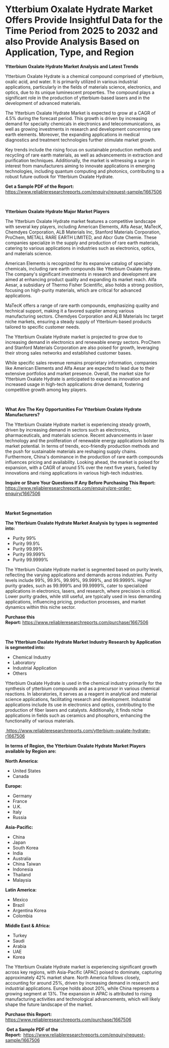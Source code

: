 <p><h1>Ytterbium Oxalate Hydrate Market Offers Provide Insightful Data for the Time Period from 2025 to 2032 and also Provide Analysis Based on Application, Type, and Region</h1></p><p><strong>Ytterbium Oxalate Hydrate Market Analysis and Latest Trends</strong></p>
<p><p>Ytterbium Oxalate Hydrate is a chemical compound comprised of ytterbium, oxalic acid, and water. It is primarily utilized in various industrial applications, particularly in the fields of materials science, electronics, and optics, due to its unique luminescent properties. The compound plays a significant role in the production of ytterbium-based lasers and in the development of advanced materials.</p><p>The Ytterbium Oxalate Hydrate Market is expected to grow at a CAGR of 4.5% during the forecast period. This growth is driven by increasing demand for specialty chemicals in electronics and telecommunications, as well as growing investments in research and development concerning rare earth elements. Moreover, the expanding applications in medical diagnostics and treatment technologies further stimulate market growth. </p><p>Key trends include the rising focus on sustainable production methods and recycling of rare earth materials, as well as advancements in extraction and purification techniques. Additionally, the market is witnessing a surge in interest from manufacturers aiming to innovate applications in emerging technologies, including quantum computing and photonics, contributing to a robust future outlook for Ytterbium Oxalate Hydrate.</p></p>
<p><strong>Get a Sample PDF of the Report:&nbsp;</strong> <a href="https://www.reliableresearchreports.com/enquiry/request-sample/1667506?utm_campaign=3197&utm_medium=2&utm_source=Github&utm_content=ia&utm_term=18042025&utm_id=ytterbium-oxalate-hydrate">https://www.reliableresearchreports.com/enquiry/request-sample/1667506</a></p>
<p>&nbsp;</p>
<p><strong>Ytterbium Oxalate Hydrate Major Market Players</strong></p>
<p><p>The Ytterbium Oxalate Hydrate market features a competitive landscape with several key players, including American Elements, Alfa Aesar, MaTecK, Chemdyes Corporation, ALB Materials Inc, Stanford Materials Corporation, ProChem, METALL RARE EARTH LIMITED, and Abcr Gute Chemie. These companies specialize in the supply and production of rare earth materials, catering to various applications in industries such as electronics, optics, and materials science.</p><p>American Elements is recognized for its expansive catalog of specialty chemicals, including rare earth compounds like Ytterbium Oxalate Hydrate. The company's significant investments in research and development are aimed at enhancing product quality and expanding its market reach. Alfa Aesar, a subsidiary of Thermo Fisher Scientific, also holds a strong position, focusing on high-purity materials, which are critical for advanced applications.</p><p>MaTecK offers a range of rare earth compounds, emphasizing quality and technical support, making it a favored supplier among various manufacturing sectors. Chemdyes Corporation and ALB Materials Inc target niche markets, ensuring a steady supply of Ytterbium-based products tailored to specific customer needs.</p><p>The Ytterbium Oxalate Hydrate market is projected to grow due to increasing demand in electronics and renewable energy sectors. ProChem and Stanford Materials Corporation are also poised for growth, leveraging their strong sales networks and established customer bases.</p><p>While specific sales revenue remains proprietary information, companies like American Elements and Alfa Aesar are expected to lead due to their extensive portfolios and market presence. Overall, the market size for Ytterbium Oxalate Hydrate is anticipated to expand as innovation and increased usage in high-tech applications drive demand, fostering competitive growth among key players.</p></p>
<p>&nbsp;</p>
<p><strong>What Are The Key Opportunities For Ytterbium Oxalate Hydrate Manufacturers?</strong></p>
<p><p>The Ytterbium Oxalate Hydrate market is experiencing steady growth, driven by increasing demand in sectors such as electronics, pharmaceuticals, and materials science. Recent advancements in laser technology and the proliferation of renewable energy applications bolster its market potential. In terms of trends, eco-friendly production methods and the push for sustainable materials are reshaping supply chains. Furthermore, China's dominance in the production of rare earth compounds influences pricing and availability. Looking ahead, the market is poised for expansion, with a CAGR of around 5% over the next five years, fueled by innovations and rising applications in various high-tech industries.</p></p>
<p><strong>Inquire or Share Your Questions If Any Before Purchasing This Report:</strong> <a href="https://www.reliableresearchreports.com/enquiry/pre-order-enquiry/1667506?utm_campaign=3197&utm_medium=2&utm_source=Github&utm_content=ia&utm_term=18042025&utm_id=ytterbium-oxalate-hydrate">https://www.reliableresearchreports.com/enquiry/pre-order-enquiry/1667506</a></p>
<p>&nbsp;</p>
<p><strong>Market Segmentation</strong></p>
<p><strong>The Ytterbium Oxalate Hydrate Market Analysis by types is segmented into:</strong></p>
<p><ul><li>Purity 99%</li><li>Purity 99.9%</li><li>Purity 99.99%</li><li>Purity 99.999%</li><li>Purity 99.9999%</li></ul></p>
<p><p>The Ytterbium Oxalate Hydrate market is segmented based on purity levels, reflecting the varying applications and demands across industries. Purity levels include 99%, 99.9%, 99.99%, 99.999%, and 99.9999%. Higher purity grades, such as 99.999% and 99.9999%, cater to specialized applications in electronics, lasers, and research, where precision is critical. Lower purity grades, while still useful, are typically used in less demanding applications, influencing pricing, production processes, and market dynamics within this niche sector.</p></p>
<p><strong>Purchase this Report:&nbsp;</strong><a href="https://www.reliableresearchreports.com/purchase/1667506?utm_campaign=3197&utm_medium=2&utm_source=Github&utm_content=ia&utm_term=18042025&utm_id=ytterbium-oxalate-hydrate">https://www.reliableresearchreports.com/purchase/1667506</a></p>
<p>&nbsp;</p>
<p><strong>The Ytterbium Oxalate Hydrate Market Industry Research by Application is segmented into:</strong></p>
<p><ul><li>Chemical Industry</li><li>Laboratory</li><li>Industrial Application</li><li>Others</li></ul></p>
<p><p>Ytterbium Oxalate Hydrate is used in the chemical industry primarily for the synthesis of ytterbium compounds and as a precursor in various chemical reactions. In laboratories, it serves as a reagent in analytical and material science applications, facilitating research and development. Industrial applications include its use in electronics and optics, contributing to the production of fiber lasers and catalysts. Additionally, it finds niche applications in fields such as ceramics and phosphors, enhancing the functionality of various materials.</p></p>
<p><a href="https://www.reliableresearchreports.com/ytterbium-oxalate-hydrate-r1667506?utm_campaign=3197&utm_medium=2&utm_source=Github&utm_content=ia&utm_term=18042025&utm_id=ytterbium-oxalate-hydrate">&nbsp;https://www.reliableresearchreports.com/ytterbium-oxalate-hydrate-r1667506</a></p>
<p><strong>In terms of Region, the Ytterbium Oxalate Hydrate Market Players available by Region are:</strong></p>
<p>
    <p> <strong> North America: </strong>
        <ul>
            <li>United States</li>
            <li>Canada</li>
        </ul>
        </p> 
    <p> <strong> Europe: </strong>
        <ul>
            <li>Germany</li>
            <li>France</li>
            <li>U.K.</li>
            <li>Italy</li>
            <li>Russia</li>
        </ul>
        </p> 
    <p> <strong> Asia-Pacific: </strong>
        <ul>
            <li>China</li>
            <li>Japan</li>
            <li>South Korea</li>
            <li>India</li>
            <li>Australia</li>
            <li>China Taiwan</li>
            <li>Indonesia</li>
            <li>Thailand</li>
            <li>Malaysia</li>
        </ul>
        </p> 
    <p> <strong> Latin America: </strong>
        <ul>
            <li>Mexico</li>
            <li>Brazil</li>
            <li>Argentina Korea</li>
            <li>Colombia</li>
        </ul>
        </p> 
    <p> <strong> Middle East & Africa: </strong>
        <ul>
            <li>Turkey</li>
            <li>Saudi</li>
            <li>Arabia</li>
            <li>UAE</li>
            <li>Korea</li>
        </ul>
    </p>
    </p>
<p><p>The Ytterbium Oxalate Hydrate market is experiencing significant growth across key regions, with Asia-Pacific (APAC) poised to dominate, capturing approximately 42% market share. North America follows closely, accounting for around 25%, driven by increasing demand in research and industrial applications. Europe holds about 20%, while China represents a growing segment at 13%. The expansion in APAC is attributed to rising manufacturing activities and technological advancements, which will likely shape the future landscape of the market.</p></p>
<p><strong>Purchase this Report: </strong><a href="https://www.reliableresearchreports.com/purchase/1667506?utm_campaign=3197&utm_medium=2&utm_source=Github&utm_content=ia&utm_term=18042025&utm_id=ytterbium-oxalate-hydrate">https://www.reliableresearchreports.com/purchase/1667506</a></p>
<p>&nbsp;<strong>Get a Sample PDF of the Report:&nbsp;&nbsp;</strong><a href="https://www.reliableresearchreports.com/enquiry/request-sample/1667506?utm_campaign=3197&utm_medium=2&utm_source=Github&utm_content=ia&utm_term=18042025&utm_id=ytterbium-oxalate-hydrate">https://www.reliableresearchreports.com/enquiry/request-sample/1667506</a></p>
<p><strong></strong></p>
<p><p></p><p></p><p></p></p>